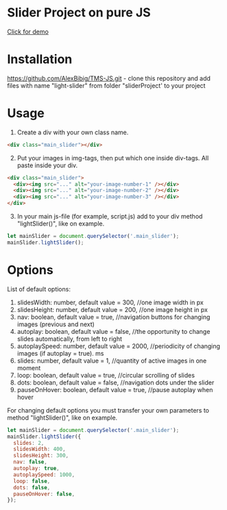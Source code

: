 # Slider Project on pure JS

[Click for demo](https://rawcdn.githack.com/AlexBibig/TMS-JS/62a8f6b5d1ee1dc8afcbd11f2d6bd2ae7ba0f0a9/sliderProject/index.html)

# Installation

https://github.com/AlexBibig/TMS-JS.git - clone this repository and add files with name "light-slider" from folder "sliderProject' to your project

# Usage

1. Create a div with your own class name.

```html
<div class="main_slider"></div>
```

2. Put your images in img-tags, then put which one inside div-tags. All paste inside your div.

```html
<div class="main_slider">
  <div><img src="..." alt="your-image-number-1" /></div>
  <div><img src="..." alt="your-image-number-2" /></div>
  <div><img src="..." alt="your-image-number-3" /></div>
</div>
```

3. In your main js-file (for example, script.js) add to your div method "lightSlider()", like on example.

```js
let mainSlider = document.querySelector('.main_slider');
mainSlider.lightSlider();
```

# Options

List of default options:

1. slidesWidth: number, default value = 300, //one image width in px
2. slidesHeight: number, default value = 200, //one image height in px
3. nav: boolean, default value = true, //navigation buttons for changing images (previous and next)
4. autoplay: boolean, default value = false, //the opportunity to change slides automatically, from left to right
5. autoplaySpeed: number, default value = 2000, //periodicity of changing images (if autoplay = true). ms
6. slides: number, default value = 1, //quantity of active images in one moment
7. loop: boolean, default value = true, //circular scrolling of slides
8. dots: boolean, default value = false, //navigation dots under the slider
9. pauseOnHover: boolean, default value = true, //pause autoplay when hover

For changing default options you must transfer your own parameters to method "lightSlider()", like on example.

```js
let mainSlider = document.querySelector('.main_slider');
mainSlider.lightSlider({
  slides: 2,
  slidesWidth: 400,
  slidesHeight: 300,
  nav: false,
  autoplay: true,
  autoplaySpeed: 1000,
  loop: false,
  dots: false,
  pauseOnHover: false,
});
```
